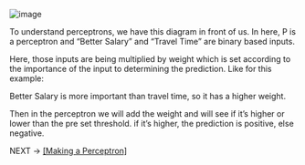 ![image](https://github.com/VoIDWALkER7/Neural-Networks-In-C-Notes/blob/main/Neural%20Concepts/Perceptron.png)

To understand perceptrons, we have this diagram in front of us. 
In here, P is a perceptron and “Better Salary” and “Travel Time” are binary based inputs. 

Here, those inputs are being multiplied by weight which is set according to the importance of the input to determining the prediction. Like for this example: 

Better Salary is more important than travel time, so it has a higher weight. 

Then in the perceptron we will add the weight and will see if it’s higher or lower than the pre set threshold. if it’s higher, the prediction is positive, else negative. 

NEXT → [[Making a Perceptron]](https://github.com/VoIDWALkER7/Neural-Networks-In-C-Notes/blob/main/Neural%20Concepts/Making%20a%20Perceptron.md)
